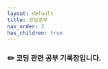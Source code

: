 ```yaml
---
layout: default
title: 코딩공부
nav_order: 3
has_children: true
---
```


### :pencil2: 코딩 관련 공부 기록장입니다.  
